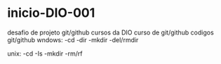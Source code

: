 # inicio-DIO-001
desafio de projeto git/github
cursos da DIO
curso de git/github
codigos git/github
wndows:
-cd
-dir
-mkdir
-del/rmdir

unix:
-cd
-Is
-mkdir
-rm/rf
